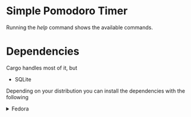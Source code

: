 # Simple Pomodoro Timer 

Running the _help_ command shows the available commands. 

# Dependencies
Cargo handles most of it, but

- SQLite

Depending on your distribution you can install the dependencies with the following
<details>
<summary>Fedora</summary>

```bash
dnf install libsq3-devel
```

</details>
